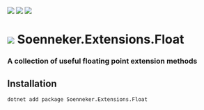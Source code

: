 [![](https://img.shields.io/nuget/v/Soenneker.Extensions.Float.svg?style=for-the-badge)](https://www.nuget.org/packages/Soenneker.Extensions.Float/)
[![](https://img.shields.io/github/actions/workflow/status/soenneker/soenneker.extensions.float/publish-package.yml?style=for-the-badge)](https://github.com/soenneker/soenneker.extensions.float/actions/workflows/publish-package.yml)
[![](https://img.shields.io/nuget/dt/Soenneker.Extensions.Float.svg?style=for-the-badge)](https://www.nuget.org/packages/Soenneker.Extensions.Float/)

# ![](https://user-images.githubusercontent.com/4441470/224455560-91ed3ee7-f510-4041-a8d2-3fc093025112.png) Soenneker.Extensions.Float
### A collection of useful floating point extension methods

## Installation

```
dotnet add package Soenneker.Extensions.Float
```
